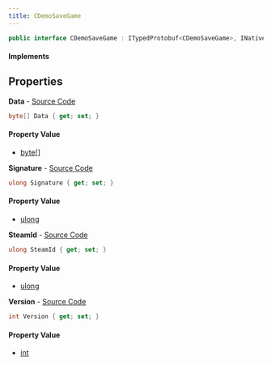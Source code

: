 ```yaml
---
title: CDemoSaveGame
---
```


```csharp
public interface CDemoSaveGame : ITypedProtobuf<CDemoSaveGame>, INativeHandle
```

#### Implements

## Properties

**Data** - [Source Code](https://github.com/swiftly-solution/swiftlys2/blob/main/managed/src/SwiftlyS2.Generated/Protobufs/Interfaces/CDemoSaveGame.cs#L13)

```csharp
byte[] Data { get; set; }
```

#### Property Value

- [byte](https://learn.microsoft.com/dotnet/api/system.byte)[]

**Signature** - [Source Code](https://github.com/swiftly-solution/swiftlys2/blob/main/managed/src/SwiftlyS2.Generated/Protobufs/Interfaces/CDemoSaveGame.cs#L19)

```csharp
ulong Signature { get; set; }
```

#### Property Value

- [ulong](https://learn.microsoft.com/dotnet/api/system.uint64)

**SteamId** - [Source Code](https://github.com/swiftly-solution/swiftlys2/blob/main/managed/src/SwiftlyS2.Generated/Protobufs/Interfaces/CDemoSaveGame.cs#L16)

```csharp
ulong SteamId { get; set; }
```

#### Property Value

- [ulong](https://learn.microsoft.com/dotnet/api/system.uint64)

**Version** - [Source Code](https://github.com/swiftly-solution/swiftlys2/blob/main/managed/src/SwiftlyS2.Generated/Protobufs/Interfaces/CDemoSaveGame.cs#L22)

```csharp
int Version { get; set; }
```

#### Property Value

- [int](https://learn.microsoft.com/dotnet/api/system.int32)

